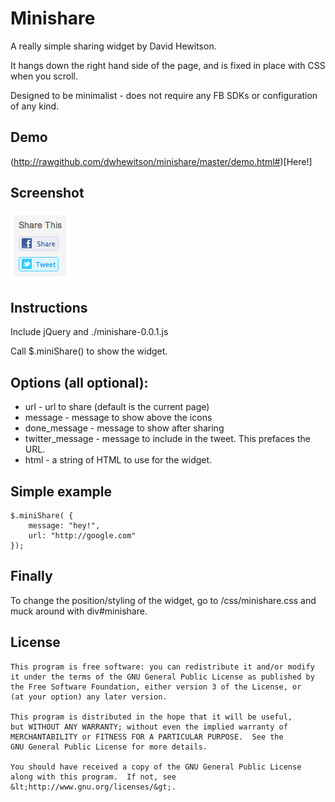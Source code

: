Minishare
=========
A really simple sharing widget by David Hewitson.

It hangs down the right hand side of the page, and is fixed in place with CSS when you scroll.

Designed to be minimalist - does not require any FB SDKs or configuration of any kind.

Demo
----------
(http://rawgithub.com/dwhewitson/minishare/master/demo.html#)[Here!]

Screenshot
----------
![Screenshot of Minishare](/screenshot.png)

Instructions
------------

Include jQuery and ./minishare-0.0.1.js

Call $.miniShare() to show the widget.

Options (all optional):
-----------------------

- url - url to share (default is the current page)
- message - message to show above the icons
- done_message - message to show after sharing
- twitter_message - message to include in the tweet. This prefaces the URL.
- html - a string of HTML to use for the widget.

Simple example
---------------

	$.miniShare( { 
		message: "hey!", 
		url: "http://google.com" 
	});

Finally
-------
To change the position/styling of the widget, go to /css/minishare.css and muck around with div#minishare.

License
-------
	This program is free software: you can redistribute it and/or modify
	it under the terms of the GNU General Public License as published by
	the Free Software Foundation, either version 3 of the License, or
	(at your option) any later version.

	This program is distributed in the hope that it will be useful,
	but WITHOUT ANY WARRANTY; without even the implied warranty of
	MERCHANTABILITY or FITNESS FOR A PARTICULAR PURPOSE.  See the
	GNU General Public License for more details.

	You should have received a copy of the GNU General Public License
	along with this program.  If not, see &lt;http://www.gnu.org/licenses/&gt;.
